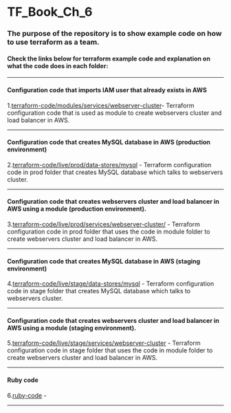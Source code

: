 # TF_Book_Ch_6


### The purpose of the repository is to show example code on how to use terraform as a team.

#### Check the links below for terraform example code and explanation on what the code does in each folder:
-----------------------------------------------------------------------------------------------------------

#### Configuration code that imports IAM user that already exists in AWS 
                        
1.[terraform-code/modules/services/webserver-cluster](https://github.com/nikcbg/TF_Book_Ch_6/tree/master/terraform-code/modules/services/webserver-cluster)- Terraform configuration code that is used as module to create webservers cluster and load balancer in AWS.

--------------------------------------------------------------------------------------------------------

#### Configuration code that creates MySQL database in AWS (production environment)
 
2.[terraform-code/live/prod/data-stores/mysql](https://github.com/nikcbg/TF_Book_Ch_6/tree/master/terraform-code/live/prod/data-stores/mysql) - Terraform configuration code in prod folder that creates MySQL database which talks to webservers cluster.

------------------------------------------------------------------------------------------------------------------

#### Configuration code that creates webservers cluster and load balancer in AWS using a module (production environment).
                    
3.[terraform-code/live/prod/services/webserver-cluster/](https://github.com/nikcbg/TF_Book_Ch_6/tree/master/terraform-code/live/prod/services/webserver-cluster) - Terraform configuration code in prod folder that uses the code in module folder to create webservers cluster and load balancer in AWS.

------------------------------------------------------------------------------------------------------------------

#### Configuration code that creates MySQL database in AWS (staging environment)
                    
4.[terraform-code/live/stage/data-stores/mysql](https://github.com/nikcbg/TF_Book_Ch_6/tree/master/terraform-code/live/stage/data-stores/mysql) - Terraform configuration code in stage folder that creates MySQL database which talks to webservers cluster.

------------------------------------------------------------------------------------------------------------------

#### Configuration code that creates webservers cluster and load balancer in AWS using a module (staging environment).
                    
5.[terraform-code/live/stage/services/webserver-cluster](https://github.com/nikcbg/TF_Book_Ch_6/tree/master/terraform-code/live/stage/services/webserver-cluster) - Terraform configuration code in stage folder that uses the code in module folder to create webservers cluster and load balancer in AWS.

------------------------------------------------------------------------------------------------------------------

#### Ruby code 
                    
6.[ruby-code](https://github.com/nikcbg/TF_Book_Ch_6/tree/master/ruby-code) - 

------------------------------------------------------------------------------------------------------------------

